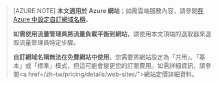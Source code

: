 > [AZURE.NOTE] **本文適用於 Azure 網站**；如需雲端服務內容，請參閱<a href="/zh-tw/develop/net/common-tasks/custom-dns/">在 Azure 中設定自訂網域名稱</a>。
>
> **如需使用流量管理員將流量負載平衡到網站**，請使用本文頂端的選取器來選取流量管理員特定步驟。
>
> **自訂網域名稱無法在免費網站中使用**。您需要將網站設定為「共用」、「基本」或「標準」模式，但這可能會變更您的訂閱費用。如需詳細資訊，請參閱<a href=/zh-tw/pricing/details/web-sites/">網站定價詳細資料</a>。
<!--HONumber=42-->
